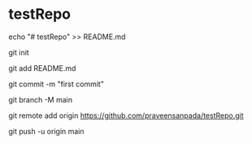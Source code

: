 # testRepo


echo "# testRepo" >> README.md



git init


git add README.md


git commit -m "first commit"


git branch -M main


git remote add origin https://github.com/praveensanpada/testRepo.git


git push -u origin main
